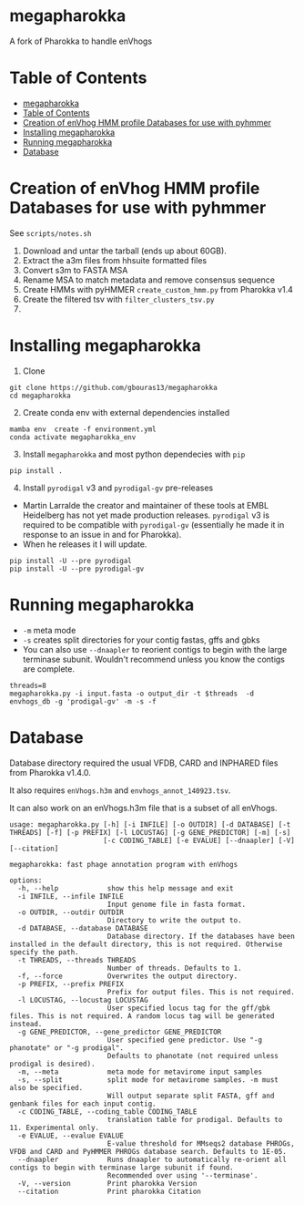 # megapharokka
A fork of Pharokka to handle enVhogs

# Table of Contents

- [megapharokka](#megapharokka)
- [Table of Contents](#table-of-contents)
- [Creation of enVhog HMM profile Databases for use with pyhmmer](#creation-of-envhog-hmm-profile-databases-for-use-with-pyhmmer)
- [Installing megapharokka](#installing-megapharokka)
- [Running megapharokka](#running-megapharokka)
- [Database](#database)


# Creation of enVhog HMM profile Databases for use with pyhmmer

See `scripts/notes.sh`

1. Download and untar the tarball (ends up about 60GB).
2. Extract the a3m files from hhsuite formatted files
3. Convert s3m to FASTA MSA
4. Rename MSA to match metadata and remove consensus sequence
5. Create HMMs with pyHMMER `create_custom_hmm.py` from Pharokka v1.4
6. Create the filtered tsv with `filter_clusters_tsv.py`
7. 

# Installing megapharokka

1. Clone 

```
git clone https://github.com/gbouras13/megapharokka
cd megapharokka
```

2. Create conda env with external dependencies installed

```
mamba env  create -f environment.yml 
conda activate megapharokka_env
```

3. Install `megapharokka` and most python dependecies with `pip`

```
pip install .
```

4. Install `pyrodigal` v3 and `pyrodigal-gv` pre-releases

* Martin Larralde the creator and maintainer of these tools at EMBL Heidelberg has not yet made production releases. `pyrodigal` v3 is required to be compatible with `pyrodigal-gv` (essentially he made it in response to an issue in and for Pharokka).
* When he releases it I will update.

```
pip install -U --pre pyrodigal
pip install -U --pre pyrodigal-gv
```

# Running megapharokka

* `-m` meta mode
* `-s` creates split directories for your contig fastas, gffs and gbks
* You can also use `--dnaapler` to reorient contigs to begin with the large terminase subunit. Wouldn't recommend unless you know the contigs are complete.

```
threads=8
megapharokka.py -i input.fasta -o output_dir -t $threads  -d envhogs_db -g 'prodigal-gv' -m -s -f 
```

# Database

Database directory required the usual VFDB, CARD and INPHARED files from Pharokka v1.4.0.

It also requires `enVhogs.h3m` and `envhogs_annot_140923.tsv`.

It can also work on an enVhogs.h3m file that is a subset of all enVhogs.



```
usage: megapharokka.py [-h] [-i INFILE] [-o OUTDIR] [-d DATABASE] [-t THREADS] [-f] [-p PREFIX] [-l LOCUSTAG] [-g GENE_PREDICTOR] [-m] [-s]
                       [-c CODING_TABLE] [-e EVALUE] [--dnaapler] [-V] [--citation]

megapharokka: fast phage annotation program with enVhogs

options:
  -h, --help            show this help message and exit
  -i INFILE, --infile INFILE
                        Input genome file in fasta format.
  -o OUTDIR, --outdir OUTDIR
                        Directory to write the output to.
  -d DATABASE, --database DATABASE
                        Database directory. If the databases have been installed in the default directory, this is not required. Otherwise specify the path.
  -t THREADS, --threads THREADS
                        Number of threads. Defaults to 1.
  -f, --force           Overwrites the output directory.
  -p PREFIX, --prefix PREFIX
                        Prefix for output files. This is not required.
  -l LOCUSTAG, --locustag LOCUSTAG
                        User specified locus tag for the gff/gbk files. This is not required. A random locus tag will be generated instead.
  -g GENE_PREDICTOR, --gene_predictor GENE_PREDICTOR
                        User specified gene predictor. Use "-g phanotate" or "-g prodigal". 
                        Defaults to phanotate (not required unless prodigal is desired).
  -m, --meta            meta mode for metavirome input samples
  -s, --split           split mode for metavirome samples. -m must also be specified. 
                        Will output separate split FASTA, gff and genbank files for each input contig.
  -c CODING_TABLE, --coding_table CODING_TABLE
                        translation table for prodigal. Defaults to 11. Experimental only.
  -e EVALUE, --evalue EVALUE
                        E-value threshold for MMseqs2 database PHROGs, VFDB and CARD and PyHMMER PHROGs database search. Defaults to 1E-05.
  --dnaapler            Runs dnaapler to automatically re-orient all contigs to begin with terminase large subunit if found. 
                        Recommended over using '--terminase'.
  -V, --version         Print pharokka Version
  --citation            Print pharokka Citation
```